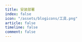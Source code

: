 ```yaml
---
title: 安装部署
index: false
icon: "/assets/blogicons/工具.png"
article: false
timeline: false
comment: false
---
```


<div class="catalog-display-container">
  <Catalog hideHeading />
</div>
